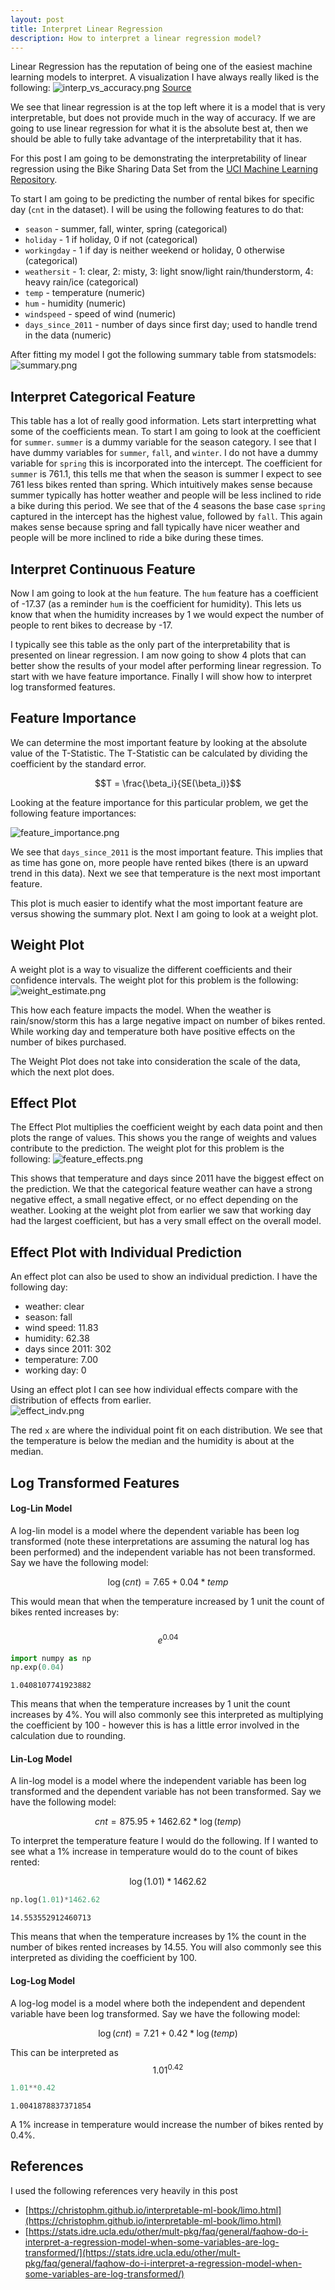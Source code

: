 ```yaml
---
layout: post
title: Interpret Linear Regression
description: How to interpret a linear regression model?
---
```


Linear Regression has the reputation of being one of the easiest machine learning models to interpret.  A visualization I have always really liked is the following: 
![interp_vs_accuracy.png](https://raw.githubusercontent.com/sik-flow/sik-flow.github.io/master/_posts/Images/linear_regression_interp/interp_vs_accuracy.png)
[Source](https://www.researchgate.net/figure/nterpretability-accuracy-tradeoff-in-classification-algorithms-of-machine-learning_fig2_332409898)

We see that linear regression is at the top left where it is a model that is very interpretable, but does not provide much in the way of accuracy.  If we are going to use linear regression for what it is the absolute best at, then we should be able to fully take advantage of the interpretability that it has.  

For this post I am going to be demonstrating the interpretability of linear regression using the Bike Sharing Data Set from the [UCI Machine Learning Repository](http://archive.ics.uci.edu/ml/datasets/Bike+Sharing+Dataset). 

To start I am going to be predicting the number of rental bikes for specific day (`cnt` in the dataset).  I will be using the following features to do that: 
- `season` - summer, fall, winter, spring (categorical)
- `holiday` - 1 if holiday, 0 if not (categorical)
- `workingday` - 1 if day is neither weekend or holiday, 0 otherwise (categorical)
- `weathersit` - 1: clear, 2: misty, 3: light snow/light rain/thunderstorm, 4: heavy rain/ice (categorical)
- `temp` - temperature (numeric)
- `hum` - humidity (numeric)
- `windspeed` - speed of wind (numeric)
- `days_since_2011` - number of days since first day; used to handle trend in the data (numeric)

After fitting my model I got the following summary table from statsmodels: 
![summary.png](https://raw.githubusercontent.com/sik-flow/sik-flow.github.io/master/_posts/Images/linear_regression_interp/summary.png)

## Interpret Categorical Feature

This table has a lot of really good information.  Lets start interpretting what some of the coefficients mean.  To start I am going to look at the coefficient for `summer`.  `summer` is a dummy variable for the season category.  I see that I have dummy variables for `summer`, `fall`, and `winter`.  I do not have a dummy variable for `spring` this is incorporated into the intercept.  The coefficient for `summer` is 761.1, this tells me that when the season is summer I expect to see 761 less bikes rented than spring.  Which intuitively makes sense because summer typically has hotter weather and people will be less inclined to ride a bike during this period.  We see that of the 4 seasons the base case `spring` captured in the intercept has the highest value, followed by `fall`.  This again makes sense because spring and fall typically have nicer weather and people will be more inclined to ride a bike during these times. 

## Interpret Continuous Feature

Now I am going to look at the `hum` feature.  The `hum` feature has a coefficient of -17.37 (as a reminder `hum` is the coefficient for humidity).  This lets us know that when the humidity increases by 1 we would expect the number of people to rent bikes to decrease by -17.  

I typically see this table as the only part of the interpretability that is presented on linear regression.  I am now going to show 4 plots that can better show the results of your model after performing linear regression.  To start with we have feature importance.  Finally I will show how to interpret log transformed features. 

## Feature Importance 

We can determine the most important feature by looking at the absolute value of the T-Statistic.  The T-Statistic can be calculated by dividing the coefficient by the standard error. 

$$T = \frac{\beta_i}{SE(\beta_i)}$$

Looking at the feature importance for this particular problem, we get the following feature importances:

![feature_importance.png](https://raw.githubusercontent.com/sik-flow/sik-flow.github.io/master/_posts/Images/linear_regression_interp/feature_importance.png)

We see that `days_since_2011` is the most important feature.  This implies that as time has gone on, more people have rented bikes (there is an upward trend in this data).  Next we see that temperature is the next most important feature.  

This plot is much easier to identify what the most important feature are versus showing the summary plot.  Next I am going to look at a weight plot. 

## Weight Plot 

A weight plot is a way to visualize the different coefficients and their confidence intervals.  The weight plot for this problem is the following: 
![weight_estimate.png](https://raw.githubusercontent.com/sik-flow/sik-flow.github.io/master/_posts/Images/linear_regression_interp/weight_estimate.png)

This how each feature impacts the model.  When the weather is rain/snow/storm this has a large negative impact on number of bikes rented.  While working day and temperature both have positive effects on the number of bikes purchased.  

The Weight Plot does not take into consideration the scale of the data, which the next plot does. 

## Effect Plot 

The Effect Plot multiplies the coefficient weight by each data point and then plots the range of values.  This shows you the range of weights and values contribute to the prediction.  The weight plot for this problem is the following: 
![feature_effects.png](https://raw.githubusercontent.com/sik-flow/sik-flow.github.io/master/_posts/Images/linear_regression_interp/feature_effects.png)

This shows that temperature and days since 2011 have the biggest effect on the prediction.  We that the categorical feature weather can have a strong negative effect, a small negative effect, or no effect depending on the weather.  Looking at the weight plot from earlier we saw that working day had the largest coefficient, but has a very small effect on the overall model.  

## Effect Plot with Individual Prediction 

An effect plot can also be used to show an individual prediction.  I have the following day: 
- weather: clear
- season: fall
- wind speed: 11.83
- humidity: 62.38
- days since 2011: 302
- temperature: 7.00
- working day: 0

Using an effect plot I can see how individual effects compare with the distribution of effects from earlier.  
![effect_indv.png](https://raw.githubusercontent.com/sik-flow/sik-flow.github.io/master/_posts/Images/linear_regression_interp/effect_indvs.png)

The red `x` are where the individual point fit on each distribution.  We see that the temperature is below the median and the humidity is about at the median.

## Log Transformed Features 

#### Log-Lin Model

A log-lin model is a model where the dependent variable has been log transformed (note these interpretations are assuming the natural log has been performed) and the independent variable has not been transformed.  Say we have the following model:

$$\log(cnt) = 7.65 + 0.04*temp$$

This would mean that when the temperature increased by 1 unit the count of bikes rented increases by:<br><br>
$$e^{0.04}$$


```python
import numpy as np
np.exp(0.04)
```




    1.0408107741923882



This means that when the temperature increases by 1 unit the count increases by 4%.  You will also commonly see this interpreted as multiplying the coefficient by 100 - however this is has a little error involved in the calculation due to rounding. 

#### Lin-Log Model

A lin-log model is a model where the independent variable has been log transformed and the dependent variable has not been transformed.  Say we have the following model:

$$cnt = 875.95 + 1462.62*\log(temp)$$

To interpret the temperature feature I would do the following.  If I wanted to see what a 1% increase in temperature would do to the count of bikes rented:

$$\log(1.01)*1462.62$$ 


```python
np.log(1.01)*1462.62
```




    14.553552912460713



This means that when the temperature increases by 1% the count in the number of bikes rented increases by 14.55.  You will also commonly see this interpreted as dividing the coefficient by 100.   

#### Log-Log Model 

A log-log model is a model where both the independent and dependent variable have been log transformed.  Say we have the following model: 

$$\log(cnt) = 7.21 + 0.42*\log(temp)$$

This can be interpreted as 
$$1.01^{0.42}$$


```python
1.01**0.42
```




    1.0041878837371854



A 1% increase in temperature would increase the number of bikes rented by 0.4%.  

## References

I used the following references very heavily in this post
- [https://christophm.github.io/interpretable-ml-book/limo.html](https://christophm.github.io/interpretable-ml-book/limo.html)
- [https://stats.idre.ucla.edu/other/mult-pkg/faq/general/faqhow-do-i-interpret-a-regression-model-when-some-variables-are-log-transformed/](https://stats.idre.ucla.edu/other/mult-pkg/faq/general/faqhow-do-i-interpret-a-regression-model-when-some-variables-are-log-transformed/)
